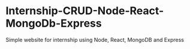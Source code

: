 # Internship-CRUD-Node-React-MongoDb-Express
Simple website for internship using Node, React, MongoDB and Express

